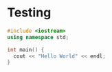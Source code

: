 # Testing

```cpp
#include <iostream>
using namespace std;

int main() {
  cout << "Hello World" << endl;
}
```
